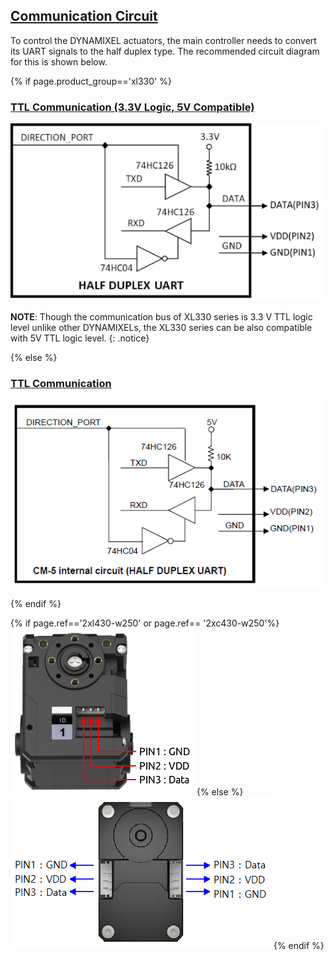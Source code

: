 <!-- TTL 통신, X만 사용. -->

## [Communication Circuit](#communication-circuit)
To control the DYNAMIXEL actuators, the main controller needs to convert its UART signals to the half duplex type. The recommended circuit diagram for this is shown below.

{% if page.product_group=='xl330' %}

### [TTL Communication (3.3V Logic, 5V Compatible)](#ttl-communication-33v-logic-5v-compatible)
![](/assets/images/dxl/3v3_ttl_circuit.png)

**NOTE**: Though the communication bus of XL330 series is 3.3 V TTL logic level unlike other DYNAMIXELs, the XL330 series can be also compatible with 5V TTL logic level. 
{: .notice}

{% else %}

### [TTL Communication](#ttl-communication)
![](/assets/images/dxl/ttl_circuit.png)

{% endif %}

{% if page.ref=='2xl430-w250' or page.ref== '2xc430-w250'%} ![](/assets/images/dxl/x/2xl/2x_series_ttl_pin.png) {% else %}![](/assets/images/dxl/x/x_series_ttl_pin.png) {% endif %}
